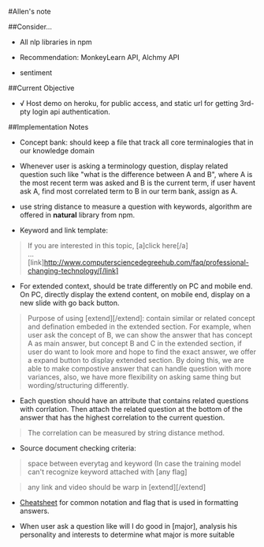 #Allen's note

##Consider...

- All nlp libraries in npm
>
- Recommendation: MonkeyLearn API, Alchmy API
>
- sentiment

##Current Objective

- √ Host demo on heroku, for public access, and static url for getting 3rd-pty login api authentication.

##Implementation Notes

- Concept bank: should keep a file that track all core terminalogies that in our knowledge domain

- Whenever user is asking a terminology question, display related question such like "what is the difference between A and B", where A is the most recent term was asked and B is the current term, if user havent ask A, find most correlated term to B in our term bank, assign as A.

- use string distance to measure a question with keywords, algorithm  are offered in <b>natural</b> library from npm.

- Keyword and link template:

> If you are interested in this topic, [a]click here[/a]</br>...</br>[link]http://www.computersciencedegreehub.com/faq/professional-changing-technology/[/link]- For extended context, should be trate differently on PC and mobile end. On PC, directly display the extend content, on mobile end, display on a new slide with go back button.

> Purpose of using [extend][/extend]: contain similar or related concept and defination embeded in the extended section. For example, when user ask the concept of B, we can show the answer that has concept A as main answer, but concept B and C in the extended section, if user do want to look more and hope to find the exact answer, we offer a expand button to display extended section. By doing this, we are able to make compostive answer that can handle question with more variances, also, we have more flexibility on asking same thing but wording/structuring differently.

- Each question should have an attribute that contains related questions with corrlation. Then attach the related question at the bottom of the answer that has the highest correlation to the current question.

> The correlation can be measured by string distance method.

- Source document checking criteria: 

> space between everytag and keyword (In case the training model can't recognize keyword attached with [any flag]

> any link and video should be warp in [extend][/extend]

- [Cheatsheet](https://github.com/viane/Intelligent-Academic-Planner/blob/master/Common%20notation.md) for common notation and flag that is used in formatting answers.

- When user ask a question like will I do good in [major], analysis his personality and interests to determine what major is more suitable